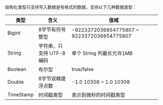 结构化类型只支持写入数据是有格式的数据，支持以下几种数据类型：

| 类型	 | 含义	| 值域 |
|---------|---------|---------|
| Bigint	| 8字节有符号整型 |	-9223372036854775807 ~ 9223372036854775807 |
| String	| 字符串，只支持 UTF-8 编码	| 单个 String 列最长允许1MB |
| Boolean	| 布尔型 |	true/false |
| Double	| 8字节双精度浮点数	| -1.0 10308 ~ 1.0 10308 |
| TimeStamp |	时间戳类型 | 	表示到微秒的时间戳类型 | 
